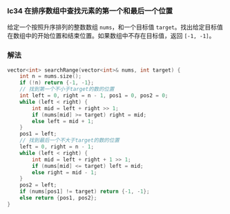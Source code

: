 ### lc34 在排序数组中查找元素的第一个和最后一个位置

给定一个按照升序排列的整数数组 `nums`，和一个目标值 `target`。找出给定目标值在数组中的开始位置和结束位置。如果数组中不存在目标值，返回 `[-1, -1]`。

### 解法

```cpp
vector<int> searchRange(vector<int>& nums, int target) {
    int n = nums.size();
    if (!n) return {-1, -1};
    // 找到第一个不小于target的数的位置
    int left = 0, right = n - 1, pos1 = 0, pos2 = 0;
    while (left < right) {
        int mid = left + right >> 1;
        if (nums[mid] >= target) right = mid;
        else left = mid + 1;
    }
    pos1 = left;
    // 找到最后一个不大于target的数的位置
    left = 0, right = n - 1;
    while (left < right) {
        int mid = left + right + 1 >> 1;
        if (nums[mid] <= target) left = mid;
        else right = mid - 1;
    }
    pos2 = left;
    if (nums[pos1] != target) return {-1, -1};
    else return {pos1, pos2};
}
```

